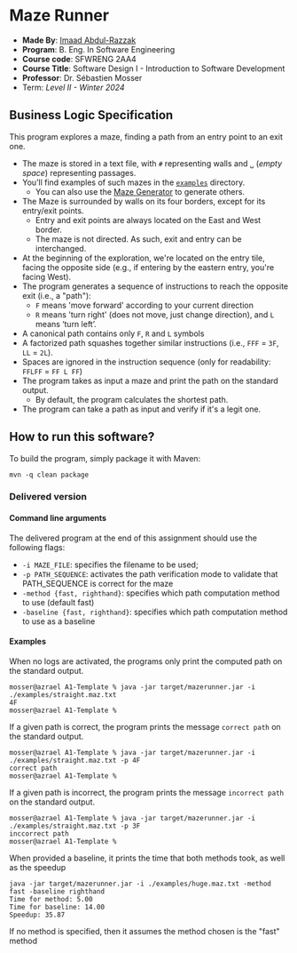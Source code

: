 # Maze Runner

  * **Made By**: [Imaad Abdul-Razzak](imaadar@gmail.com)
  * **Program**: B. Eng. In Software Engineering
  * **Course code**: SFWRENG 2AA4
  * **Course Title**: Software Design I - Introduction to Software Development
  * **Professor**: Dr. Sébastien Mosser
  * Term: *Level II - Winter 2024*

## Business Logic Specification

This program explores a maze, finding a path from an entry point to an exit one.

- The maze is stored in a text file, with `#` representing walls and `␣` (_empty space_) representing passages.
- You’ll find examples of such mazes in the [`examples`](./examples) directory. 
    - You can also use the [Maze Generator](https://github.com/ace-lectures/maze-gen) to generate others.
- The Maze is surrounded by walls on its four borders, except for its entry/exit points.
    - Entry and exit points are always located on the East and West border.
    - The maze is not directed. As such, exit and entry can be interchanged.
- At the beginning of the exploration, we're located on the entry tile, facing the opposite side (e.g., if entering by the eastern entry, you're facing West).
- The program generates a sequence of instructions to reach the opposite exit (i.e., a "path"):
    - `F` means 'move forward' according to your current direction
    - `R` means 'turn right' (does not move, just change direction), and `L` means ‘turn left’. 
- A canonical path contains only `F`, `R` and `L` symbols
- A factorized path squashes together similar instructions (i.e., `FFF` = `3F`, `LL` = `2L`).
- Spaces are ignored in the instruction sequence (only for readability: `FFLFF` = `FF L FF`)
- The program takes as input a maze and print the path on the standard output.
    - By default, the program calculates the shortest path.
- The program can take a path as input and verify if it's a legit one.

## How to run this software?

To build the program, simply package it with Maven:

```
mvn -q clean package 
```
### Delivered version

#### Command line arguments

The delivered program at the end of this assignment should use the following flags:

- `-i MAZE_FILE`: specifies the filename to be used;
- `-p PATH_SEQUENCE`: activates the path verification mode to validate that PATH_SEQUENCE is correct for the maze
- `-method {fast, righthand}`: specifies which path computation method to use (default fast)
- `-baseline {fast, righthand}`: specifies which path computation method to use as a baseline

#### Examples

When no logs are activated, the programs only print the computed path on the standard output.

```
mosser@azrael A1-Template % java -jar target/mazerunner.jar -i ./examples/straight.maz.txt
4F
mosser@azrael A1-Template %
```

If a given path is correct, the program prints the message `correct path` on the standard output.

```
mosser@azrael A1-Template % java -jar target/mazerunner.jar -i ./examples/straight.maz.txt -p 4F
correct path
mosser@azrael A1-Template %
```

If a given path is incorrect, the program prints the message `incorrect path` on the standard output.

```
mosser@azrael A1-Template % java -jar target/mazerunner.jar -i ./examples/straight.maz.txt -p 3F
inccorrect path
mosser@azrael A1-Template %
```

When provided a baseline, it prints the time that both methods took, as well as the speedup

```
java -jar target/mazerunner.jar -i ./examples/huge.maz.txt -method fast -baseline righthand
Time for method: 5.00
Time for baseline: 14.00
Speedup: 35.87
```

If no method is specified, then it assumes the method chosen is the "fast" method

